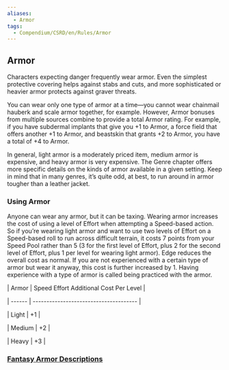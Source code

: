 ```yaml
---
aliases:
  - Armor
tags:
  - Compendium/CSRD/en/Rules/Armor
---
```

## Armor  
Characters expecting danger frequently wear armor. Even the simplest protective covering helps against stabs and cuts, and more sophisticated or heavier armor protects against graver threats.  
  
You can wear only one type of armor at a time—you cannot wear chainmail hauberk and scale armor together, for example. However, Armor bonuses from multiple sources combine to provide a total Armor rating. For example, if you have subdermal implants that give you +1 to Armor, a force field that offers another +1 to Armor, and beastskin that grants +2 to Armor, you have a total of +4 to Armor.  
  
In general, light armor is a moderately priced item, medium armor is expensive, and heavy armor is very expensive. The Genre chapter offers more specific details on the kinds of armor available in a given setting. Keep in mind that in many genres, it’s quite odd, at best, to run around in armor tougher than a leather jacket.  
  
### Using Armor  
Anyone can wear any armor, but it can be taxing. Wearing armor increases the cost of using a level of Effort when attempting a Speed-based action. So if you’re wearing light armor and want to use two levels of Effort on a Speed-based roll to run across difficult terrain, it costs 7 points from your Speed Pool rather than 5 (3 for the first level of Effort, plus 2 for the second level of Effort, plus 1 per level for wearing light armor). Edge reduces the overall cost as normal. If you are not experienced with a certain type of armor but wear it anyway, this cost is further increased by 1. Having experience with a type of armor is called being practiced with the armor.  
  
| Armor  | Speed Effort Additional Cost Per Level |  
| ------ | -------------------------------------- |  
| Light  | +1                                     |  
| Medium | +2                                     |  
| Heavy  | +3                                     |   
  
### [Fantasy Armor Descriptions](Fantasy-Armor.md)